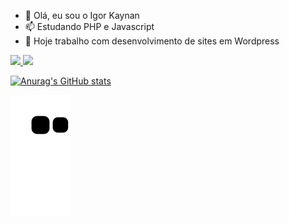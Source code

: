- 👋 Olá, eu sou o Igor Kaynan
- 📫 Estudando PHP e Javascript
- 🌱 Hoje trabalho com desenvolvimento de sites em Wordpress


<div align="left">
  <a href="https://github.com/igorkaynan">
  <img height="180em" src="https://github-readme-stats.vercel.app/api?username=IgorKaynan&show_icons=true&theme=dark&include_all_commits=false&count_private=true"/>
  <img height="180em" src="https://github-readme-stats.vercel.app/api/top-langs/?username=igorkaynan&layout=compact&langs_count=7&theme=dark"/>
</div>
  
[![Anurag's GitHub stats](https://github-readme-stats.vercel.app/api?username=anuraghazra)](https://github.com/anuraghazra/github-readme-stats)
  
 
<div> 
 
  ![Snake animation](https://github.com/rafaballerini/rafaballerini/blob/output/github-contribution-grid-snake.svg)
 
</div>

 
<!---
igorkaynan/igorkaynan is a ✨ special ✨ repository because its `README.md` (this file) appears on your GitHub profile.
You can click the Preview link to take a look at your changes.
--->
